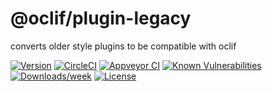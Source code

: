 @oclif/plugin-legacy
=====================

converts older style plugins to be compatible with oclif

[![Version](https://img.shields.io/npm/v/@oclif/plugin-legacy.svg)](https://npmjs.org/package/@oclif/plugin-legacy)
[![CircleCI](https://circleci.com/gh/oclif/plugin-legacy/tree/master.svg?style=shield)](https://circleci.com/gh/oclif/plugin-legacy/tree/master)
[![Appveyor CI](https://ci.appveyor.com/api/projects/status/github/oclif/plugin-legacy?branch=master&svg=true)](https://ci.appveyor.com/project/heroku/plugin-legacy/branch/master)
[![Known Vulnerabilities](https://snyk.io/test/npm/@oclif/plugin-legacy/badge.svg)](https://snyk.io/test/npm/@oclif/plugin-legacy)
[![Downloads/week](https://img.shields.io/npm/dw/@oclif/plugin-legacy.svg)](https://npmjs.org/package/@oclif/plugin-legacy)
[![License](https://img.shields.io/npm/l/@oclif/plugin-legacy.svg)](https://github.com/oclif/plugin-legacy/blob/master/package.json)
